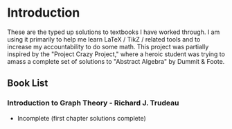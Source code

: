 # Introduction
These are the typed up solutions to textbooks I have worked through.
I am using it primarily to help me learn LaTeX / TikZ / related tools and to increase my accountability to do some math.
This project was partially inspired by the "Project Crazy Project," where a heroic student was trying to amass a complete set of solutions to "Abstract Algebra" by Dummit & Foote. 

## Book List
### Introduction to Graph Theory - Richard J. Trudeau
  * Incomplete (first chapter solutions complete)
